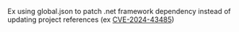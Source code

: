 Ex using global.json to patch .net framework dependency instead of updating project references (ex [CVE-2024-43485](https://github.com/dotnet/announcements/issues/329))

